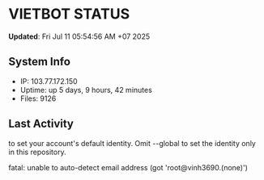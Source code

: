 # VIETBOT STATUS
**Updated**: Fri Jul 11 05:54:56 AM +07 2025

## System Info
- IP: 103.77.172.150
- Uptime: up 5 days, 9 hours, 42 minutes
- Files: 9126

## Last Activity

to set your account's default identity.
Omit --global to set the identity only in this repository.

fatal: unable to auto-detect email address (got 'root@vinh3690.(none)')
